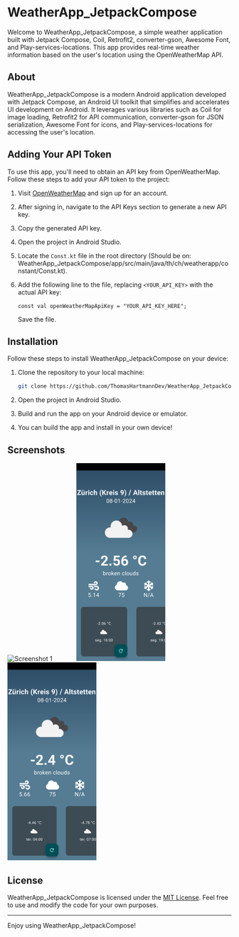 # WeatherApp_JetpackCompose

Welcome to WeatherApp_JetpackCompose, a simple weather application built with Jetpack Compose, Coil, Retrofit2, converter-gson, Awesome Font, and Play-services-locations. This app provides real-time weather information based on the user's location using the OpenWeatherMap API.

## About

WeatherApp_JetpackCompose is a modern Android application developed with Jetpack Compose, an Android UI toolkit that simplifies and accelerates UI development on Android. It leverages various libraries such as Coil for image loading, Retrofit2 for API communication, converter-gson for JSON serialization, Awesome Font for icons, and Play-services-locations for accessing the user's location.

## Adding Your API Token

To use this app, you'll need to obtain an API key from OpenWeatherMap. Follow these steps to add your API token to the project:

1. Visit [OpenWeatherMap](https://openweathermap.org/) and sign up for an account.
2. After signing in, navigate to the API Keys section to generate a new API key.
3. Copy the generated API key.
4. Open the project in Android Studio.
5. Locate the `Const.kt` file in the root directory (Should be on: WeatherApp_JetpackCompose/app/src/main/java/th/ch/weatherapp/constant/Const.kt).
6. Add the following line to the file, replacing `<YOUR_API_KEY>` with the actual API key:

   ```properties
   const val openWeatherMapApiKey = "YOUR_API_KEY_HERE";
   ```

   Save the file.

## Installation

Follow these steps to install WeatherApp_JetpackCompose on your device:

1. Clone the repository to your local machine:

   ```bash
   git clone https://github.com/ThomasHartmannDev/WeatherApp_JetpackCompose.git
   ```

2. Open the project in Android Studio.

3. Build and run the app on your Android device or emulator.

4. You can build the app and install in your own device!

## Screenshots

<p float="left">
   <img src="/Screenshots/Screen_Recording_20240108_141454_WeatherApp-ezgif.com-video-to-gif-converter.gif" alt="Screenshot 1" width="200" style="margin-right:50px"/>
   <img src="/Screenshots/Screenshot_20240108_141249_WeatherApp.png" alt="Screenshot 2" width="200" style="margin-right:50px"/>
   <img src="/Screenshots/Screenshot_20240108_141318_WeatherApp.png" width="200"/>
</p>

## License

WeatherApp_JetpackCompose is licensed under the [MIT License](LICENSE). Feel free to use and modify the code for your own purposes.

---

Enjoy using WeatherApp_JetpackCompose!
